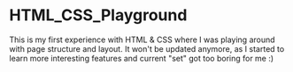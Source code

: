 # HTML_CSS_Playground

This is my first experience with HTML & CSS where I was playing around with page structure and layout. 
It won't be updated anymore, as I started to learn more interesting features and current "set" got too boring for me :)
